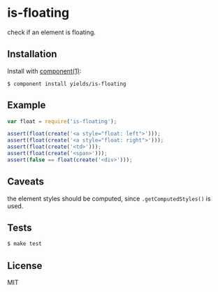 
# is-floating

  check if an element is floating.

## Installation

  Install with [component(1)](http://component.io):

    $ component install yields/is-floating

## Example

```js
var float = require('is-floating');

assert(float(create('<a style="float: left">')));
assert(float(create('<a style="float: right">')));
assert(float(create('<td>')));
assert(float(create('<span>')));
assert(false == float(create('<div>')));
```

## Caveats

the element styles should be computed, since `.getComputedStyles()` is used.

## Tests

```bash
$ make test
```

## License

  MIT
